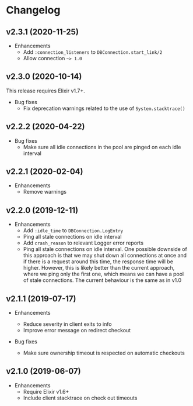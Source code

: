 # Changelog

## v2.3.1 (2020-11-25)

* Enhancements
  * Add `:connection_listeners` to `DBConnection.start_link/2`
  * Allow connection `~> 1.0`

## v2.3.0 (2020-10-14)

This release requires Elixir v1.7+.

* Bug fixes
  * Fix deprecation warnings related to the use of `System.stacktrace()`

## v2.2.2 (2020-04-22)

* Bug fixes
  * Make sure all idle connections in the pool are pinged on each idle interval

## v2.2.1 (2020-02-04)

* Enhancements
  * Remove warnings

## v2.2.0 (2019-12-11)

* Enhancements
  * Add `:idle_time` to `DBConnection.LogEntry`
  * Ping all stale connections on idle interval
  * Add `crash_reason` to relevant Logger error reports
  * Ping all stale connections on idle interval. One possible downside of this approach is that we may shut down all connections at once and if there is a request around this time, the response time will be higher. However, this is likely better than the current approach, where we ping only the first one, which means we can have a pool of stale connections. The current behaviour is the same as in v1.0

## v2.1.1 (2019-07-17)

* Enhancements
  * Reduce severity in client exits to info
  * Improve error message on redirect checkout

* Bug fixes
  * Make sure ownership timeout is respected on automatic checkouts

## v2.1.0 (2019-06-07)

* Enhancements
  * Require Elixir v1.6+
  * Include client stacktrace on check out timeouts
